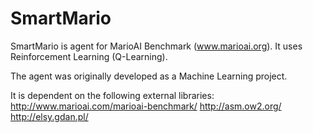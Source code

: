 SmartMario
==========

SmartMario is agent for MarioAI Benchmark (www.marioai.org). It uses Reinforcement Learning (Q-Learning).

The agent was originally developed as a Machine Learning project.

It is dependent on the following external libraries:
http://www.marioai.com/marioai-benchmark/
http://asm.ow2.org/
http://elsy.gdan.pl/
